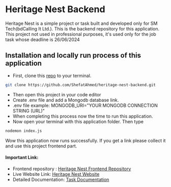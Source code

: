 # Heritage Nest Backend 
Heritage Nest is a simple project or task built and developed only for SM Tech(bdCalling It Ltd.).
This is the backend repository for this application. This project not used in professional purposes, it's used only for the job task whose deadline is 26/06/2024
## Installation and locally run process of this application

* First, clone this [repo](https://github.com/ShefatAhmed/heritage-nest-backend.git) to your terminal.
```bash
git clone https://github.com/ShefatAhmed/heritage-nest-backend.git
```
* Then open this project in your code editor
* Create .env file and add a Mongodb database link.
* .env file example: MONGODB_URI="YOUR MONGODB CONNECTION STRING (URL)"
* When completing this process now the time to run this application.
* Now open your terminal with this application folder. Then type 
```bash
nodemon index.js
```
Wow this application now runs successfully. If you get a link please collect it and use this project frontend part.

#### Important Link:
* Frontend repository : [Heritage Nest Frontend Repository](https://github.com/ShefatAhmed/heritage-nest-frontend)
* Live Website Link:  [Heritage Nest Website](https://github.com/ShefatAhmed/heritage-nest-backend.git)
* Detailed Documentation: [Task Documentation](https://docs.google.com/document/d/102BNxNr6D4vLNepSiCfVSSByzpEwKcmE9lFwiL9iw4k/edit?usp=sharing)
